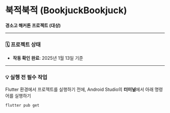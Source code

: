 # 북적북적 (BookjuckBookjuck)

**경소고 해커톤 프로젝트 (대상)**  

---

### 🗓️ 프로젝트 상태  
- **작동 확인 완료**: 2025년 1월 13일 기준  

---

### 💡 실행 전 필수 작업  
Flutter 환경에서 프로젝트를 실행하기 전에, Android Studio의 **터미널**에서 아래 명령어를 실행하기

```bash
flutter pub get
```
